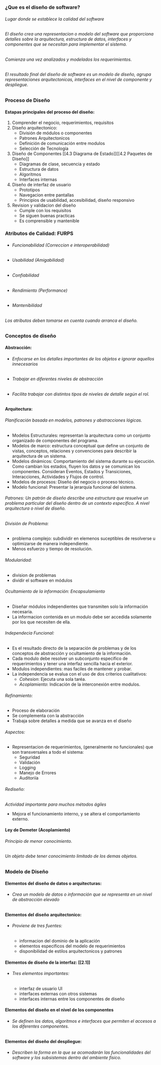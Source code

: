 ### ¿Que es el diseño de software?
###### Lugar donde se establece la calidad del software
###### El diseño crea una representacion o modelo del software que proporciona detalles sobre la arquitectura, estructura de datos, interfaces y componentes que se necesitan para implementar el sistema.
###### Comienza una vez analizados y modelados los requerimientos.
###### El resultado final del diseño de software es un modelo de diseño, agrupa representaciones arquitectonicas, interfaces en el nivel de componente y despliegue.
### Proceso de Diseño
#### Estapas principales del proceso del diseño:
1. Comprender el negocio, requerimientos, requisitos
2. Diseño arquitectonico:
	- División de módulos o componentes
	- Patrones Arquitectonicos
	- Definición de comunicación entre modulos
	- Selección de Tecnología
3. Diseño de Componentes [[4.3 Diagrama de Estado]][[4.2 Paquetes de Diseño]]
	- Diagramas de clase, secuencia y estado
	- Estructura de datos
	- Algoritmos
	- Interfaces internas
4. Diseño de interfaz de usuario
	- Prototipos
	- Navegacion entre pantallas
	- Principios de usabilidad, accesibilidad, diseño responsivo
5. Revision y validacion del diseño
	- Cumple con los requisitos
	- Se siguen buenas practicas
	- Es comprensible y mantenible
### Atributos de Calidad: FURPS
- ###### Funcionabilidad (Correccion e interoperabilidad)
- ###### Usabilidad (Amigabilidad)
- ###### Confiabilidad
- ###### Rendimiento (Performance)
- ###### Mantenibilidad
###### Los atributos deben tomarse en cuenta cuando arranca el diseño.
### Conceptos de diseño
#### Abstracción:
- ###### Enfocarse en los detalles importantes de los objetos e ignorar aquellos innecesarios
- ###### Trabajar en diferentes niveles de abstracción
- ###### Facilita trabajar con distintos tipos de niveles de detalle según el rol.
#### Arquitectura:
###### Planificación basada en modelos, patrones y abstracciones lógicas.
- Modelos Estructurales: representan la arquitectura como un conjunto organizado de componentes del programa.
- Modelos de marco: estructura conceptual que define un conjunto de vistas, conceptos, relaciones y convenciones para describir la arquitectura de un sistema.
- Modelos dinámicos: Comportamiento del sistema durante su ejecución. Como cambian los estados, fluyen los datos y se comunican los componentes.
	Consideran Eventos, Estados y Transiciones, Interacciones, Actividades y Flujos de control. 
- Modelos de procesos: Diseño del negocio o proceso técnico.
- Modelo funcional: Presentar la jerarquía funcional del sistema.
###### Patrones: Un patrón de diseño describe una estructura que resuelve un problema particular del diseño dentro de un contexto especifico. A nivel arquitectura o nivel de diseño.
###### División de Problema:
- problema complejo: subdividir en elemenos suceptibles de resolverse u optimizarse de manera independiente.
- Menos esfuerzo y tiempo de resolución.
###### Modularidad:
- division de problemas
- dividir el software en módulos
###### Ocultamiento de la información: *Encapsulamiento*
- Diseñar módulos independientes que transmiten solo la información necesaria.
- La informacion contenida en un modulo debe ser accedida solamente por los que necesiten de ella.
###### Independecia Funcional: 
- Es el resultado directo de la separación de problemas y de los conceptos de abstracción y ocultamiento de la información.
- Cada modulo debe resolver un subconjunto especifico de requerimientos y tener una interfaz sencilla hacia el exterior.
- Modulos independientes: mas faciles de mantener y probar.
- La independencia se evalua con el uso de dos criterios cualitativos:
	- *Cohesion*: Ejecuta una sola taréa.
	- *Acoplamiento*: Indicación de la interconexión entre modulos.
###### Refinamiento:
- Proceso de elaboración
- Se complementa con la abstracción
- Trabaja sobre detalles a medida que se avanza en el diseño
###### Aspectos:
- Representacion de requerimientos, (generalmente no funcionales) que son transversales a todo el sistema:
	- Seguridad
	- Validación 
	- Logging
	- Manejo de Errores
	- Auditoriía
###### Rediseño:
*Actividad importante para muchos métodos ágiles*
- Mejora el funcionamiento interno, y se altera el comportamiento externo.
#### Ley de Demeter (Acoplamiento)
###### Principio de menor conocimiento.
###### Un objeto debe tener conocimiento limitado de los demas objetos.
### Modelo de Diseño
#### Elementos del diseño de datos o arquitecturas:
- ###### Crea un modelo de datos o información que se representa en un nivel de abstracción elevado
#### Elementos del diseño arquitectonico:
- ###### Proviene de tres fuentes:
	- informacion del dominio de la aplicación
	- elementos especificos del modelo de requerimientos
	- disponibilidad de estilos arquitectonicos y patrones
#### Elementos de diseño de la interfaz: [[2.1]]
- ###### Tres elementos importantes:
	- interfaz de usuario UI
	- interfaces externas con otros sistemas
	- interfaces internas entre los componentes de diseño
#### Elementos del diseño en el nivel de los componentes
- ###### Se definen los datos, algoritmos e interfaces que permiten el accesos a los diferentes componentes.
#### Elementos del diseño del despliegue:
- ###### Describen la forma en la que se acomodarán las funcionalidades del software y los subsistemas dentro del ambiente físico.

